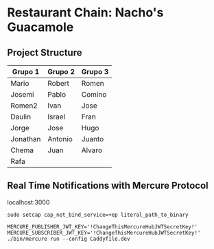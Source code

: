 # Restaurant Chain: Nacho's Guacamole

## Project Structure

| Grupo 1  | Grupo 2 | Grupo 3 |
| -------- | ------- | ------- |
| Mario    | Robert  | Romen   |
| Josemi   | Pablo   | Comino  |
| Romen2   | Ivan    | Jose    |
| Daulin   | Israel  | Fran    |
| Jorge    | Jose    | Hugo    |
| Jonathan | Antonio | Juanto  |
| Chema    | Juan    | Alvaro  |
| Rafa     |         |         |

## Real Time Notifications with Mercure Protocol

localhost:3000

`sudo setcap cap_net_bind_service=+ep literal_path_to_binary`

`MERCURE_PUBLISHER_JWT_KEY='!ChangeThisMercureHubJWTSecretKey!' MERCURE_SUBSCRIBER_JWT_KEY='!ChangeThisMercureHubJWTSecretKey!' ./bin/mercure run --config Caddyfile.dev`
